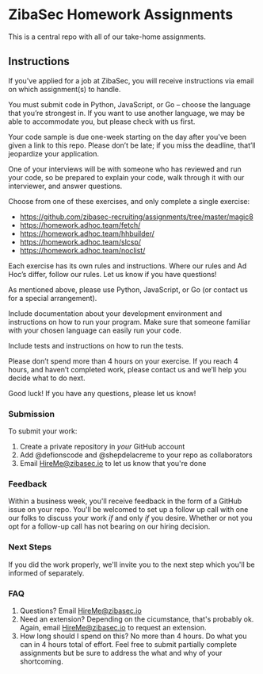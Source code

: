 # ZibaSec Homework Assignments

This is a central repo with all of our take-home assignments.

## Instructions

If you've applied for a job at ZibaSec, you will receive instructions via email on which assignment(s) to handle.

You must submit code in Python, JavaScript, or Go – choose the language that you’re strongest in. If you want to use another language, we may be able to accommodate you, but please check with us first.

Your code sample is due one-week starting on the day after you've been given a link to this repo. Please don’t be late; if you miss the deadline, that’ll jeopardize your application.

One of your interviews will be with someone who has reviewed and run your code, so be prepared to explain your code, walk through it with our interviewer, and answer questions.

Choose from one of these exercises, and only complete a single exercise:

* https://github.com/zibasec-recruiting/assignments/tree/master/magic8
* https://homework.adhoc.team/fetch/
* https://homework.adhoc.team/hhbuilder/
* https://homework.adhoc.team/slcsp/
* https://homework.adhoc.team/noclist/

Each exercise has its own rules and instructions. Where our rules and Ad Hoc’s differ, follow our rules. Let us know if you have questions!

As mentioned above, please use Python, JavaScript, or Go (or contact us for a special arrangement).

Include documentation about your development environment and instructions on how to run your program. Make sure that someone familiar with your chosen language can easily run your code.

Include tests and instructions on how to run the tests.

Please don’t spend more than 4 hours on your exercise. If you reach 4 hours, and haven’t completed work, please contact us and we’ll help you decide what to do next.

Good luck! If you have any questions, please let us know!


### Submission

To submit your work:

1. Create a private repository in _your_ GitHub account
1. Add @defionscode and @shepdelacreme to your repo as collaborators
1. Email HireMe@zibasec.io to let us know that you're done


### Feedback

Within a business week, you'll receive feedback in the form of a GitHub issue on your repo. You'll be welcomed to set up a follow up call with one our folks to discuss your work _if_ and only _if_ you desire. Whether or not you opt for a follow-up call has not bearing on our hiring decision.


### Next Steps

If you did the work properly, we'll invite you to the next step which you'll be informed of separately.


### FAQ

1. Questions? Email HireMe@zibasec.io
2. Need an extension? Depending on the cicumstance, that's probably ok. Again, email HireMe@zibasec.io to request an extension.
3. How long should I spend on this? No more than 4 hours. Do what you can in 4 hours total of effort. Feel free to submit partially complete assignments but be sure to address the what and why of your shortcoming.
